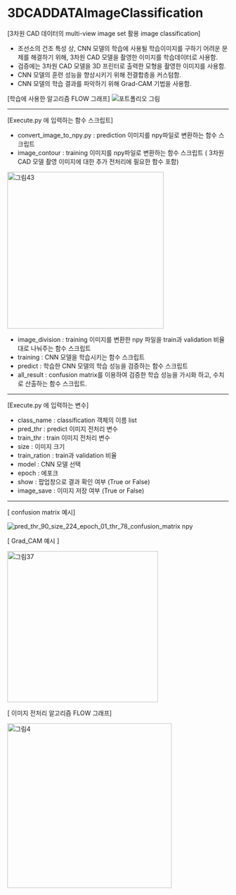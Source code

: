 # 3DCADDATAImageClassification
[3차원 CAD 데이터의 multi-view image set 활용 image classification]
- 조선소의 건조 특성 상, CNN 모델의 학습에 사용될 학습이미지를 구하기 어려운 문제를 해결하기 위해, 3차원 CAD 모델을 촬영한 이미지를 학습데이터로 사용함.
- 검증에는 3차원 CAD 모델을 3D 프린터로 출력한 모형을 촬영한 이미지를 사용함.
- CNN 모델의 훈련 성능을 향상시키기 위해 전결합층을 커스텀함.
- CNN 모델의 학습 결과를 파악하기 위해 Grad-CAM 기법을 사용함.
 
    
     
     

[학습에 사용한 알고리즘 FLOW 그래프]
![포트폴리오 그림](https://user-images.githubusercontent.com/49745654/109630128-e5bb7080-7b87-11eb-8561-671c4eebe5d2.jpg)

-----------------------------------------------------------------------------------------------------------------

[Execute.py 에 입력하는 함수 스크립트]
- convert_image_to_npy.py : prediction 이미지를 npy파일로 변환하는 함수 스크립트
- image_contour : training 이미지를 npy파일로 변환하는 함수 스크립트 ( 3차원 CAD 모델 촬영 이미지에 대한 추가 전처리에 필요한 함수 포함)

<img width="356" alt="그림43" src="https://user-images.githubusercontent.com/49745654/109635838-2cac6480-7b8e-11eb-8443-492204866613.png">



- image_division : training 이미지를 변환한 npy 파일을 train과 validation 비율 대로 나눠주는 함수 스크립트
- training : CNN 모델을 학습시키는 함수 스크립트
- predict : 학습한 CNN 모델의 학습 성능을 검증하는 함수 스크립트
- all_result : confusion matrix를 이용하여 검증한 학습 성능을 가시화 하고, 수치로 산출하는 함수 스크립트.

-----------------------------------------------------------------------------------------------------------------

[Execute.py 에 입력하는 변수]
- class_name : classification 객체의 이름 list
- pred_thr : predict 이미지 전처리 변수
- train_thr : train 이미지 전처리 변수
- size  : 이미지 크기
- train_ration : train과 validation 비율
- model : CNN 모델 선택
- epoch : 에포크
- show : 팝업창으로 결과 확인 여부 (True or False)
- image_save : 이미지 저장 여부 (True or False)

-----------------------------------------------------------------------------------------------------------------
[ confusion matrix 예시]

![pred_thr_90_size_224_epoch_01_thr_78_confusion_matrix npy](https://user-images.githubusercontent.com/49745654/109635610-eeaf4080-7b8d-11eb-9654-a104041c6c3d.png)


[ Grad_CAM 예시 ] 

<img width="343" alt="그림37" src="https://user-images.githubusercontent.com/49745654/109635540-da6b4380-7b8d-11eb-99a3-66a941d03ea5.png">

[ 이미지 전처리 알고리즘 FLOW 그래프]

<img width="374" alt="그림4" src="https://user-images.githubusercontent.com/49745654/109635765-16060d80-7b8e-11eb-8ac5-b1d7e04257e4.png">

